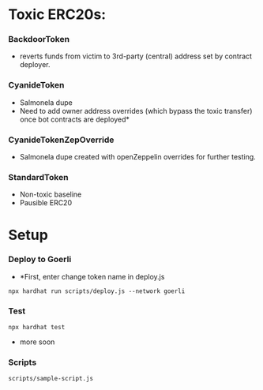 # Toxic ERC20s:

### BackdoorToken

- reverts funds from victim to 3rd-party (central) address set by contract deployer.

### CyanideToken

- Salmonela dupe
- Need to add owner address overrides (which bypass the toxic transfer) once bot contracts are deployed\*

### CyanideTokenZepOverride

- Salmonela dupe created with openZeppelin overrides for further testing.

### StandardToken

- Non-toxic baseline
- Pausible ERC20

# Setup

### Deploy to Goerli

- \*First, enter change token name in deploy.js

`npx hardhat run scripts/deploy.js --network goerli`

### Test

`npx hardhat test`

- more soon

### Scripts

`scripts/sample-script.js`
